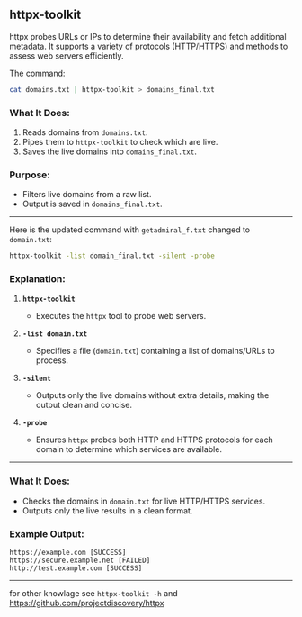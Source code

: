 
## httpx-toolkit
httpx probes URLs or IPs to determine their availability and fetch additional metadata. It supports a variety of protocols (HTTP/HTTPS) and methods to assess web servers efficiently.

The command:

```bash
cat domains.txt | httpx-toolkit > domains_final.txt
```

### **What It Does:**
1. Reads domains from `domains.txt`.
2. Pipes them to `httpx-toolkit` to check which are live.
3. Saves the live domains into `domains_final.txt`.

### **Purpose:**
- Filters live domains from a raw list.
- Output is saved in `domains_final.txt`.
---
Here is the updated command with `getadmiral_f.txt` changed to `domain.txt`:

```bash
httpx-toolkit -list domain_final.txt -silent -probe
```

### **Explanation:**

1. **`httpx-toolkit`**  
   - Executes the `httpx` tool to probe web servers.

2. **`-list domain.txt`**  
   - Specifies a file (`domain.txt`) containing a list of domains/URLs to process.

3. **`-silent`**  
   - Outputs only the live domains without extra details, making the output clean and concise.

4. **`-probe`**  
   - Ensures `httpx` probes both HTTP and HTTPS protocols for each domain to determine which services are available.

---

### **What It Does:**
- Checks the domains in `domain.txt` for live HTTP/HTTPS services.
- Outputs only the live results in a clean format.

### **Example Output:**
```plaintext
https://example.com [SUCCESS]
https://secure.example.net [FAILED]
http://test.example.com [SUCCESS]
```
---
for other knowlage see `httpx-toolkit -h` and https://github.com/projectdiscovery/httpx
